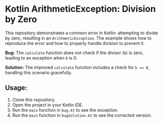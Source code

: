 # Kotlin ArithmeticException: Division by Zero

This repository demonstrates a common error in Kotlin: attempting to divide by zero, resulting in an `ArithmeticException`.  The example shows how to reproduce the error and how to properly handle division to prevent it.

**Bug:** The `calculate` function does not check if the divisor (`b`) is zero, leading to an exception when `b` is 0.

**Solution:** The improved `calculate` function includes a check for `b == 0`, handling this scenario gracefully.

## Usage:

1. Clone this repository.
2. Open the project in your Kotlin IDE.
3. Run the `main` function in `bug.kt` to see the exception.
4. Run the `main` function in `bugSolution.kt` to see the corrected version.